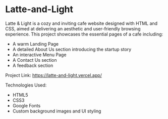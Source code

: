 # Latte-and-Light

Latte & Light is a cozy and inviting cafe website designed with HTML and CSS, aimed at delivering an aesthetic and user-friendly browsing experience. This project showcases the essential pages of a cafe including:
- A warm Landing Page
- A detailed About Us section introducing the startup story
- An interactive Menu Page
- A Contact Us section
- A feedback section

Project Link: https://latte-and-light.vercel.app/

Technologies Used:
- HTML5
- CSS3
- Google Fonts
- Custom background images and UI styling

